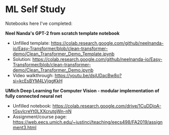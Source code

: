 # ML Self Study

Notebooks here I've completed:
 
**Neel Nanda's GPT-2 from scratch template notebook**

- Unfilled template: https://colab.research.google.com/github/neelnanda-io/Easy-Transformer/blob/clean-transformer-demo/Clean_Transformer_Demo_Template.ipynb
- Solution: https://colab.research.google.com/github/neelnanda-io/Easy-Transformer/blob/clean-transformer-demo/Clean_Transformer_Demo.ipynb
- Video walkthrough: https://youtu.be/dsjUDacBw8o?si=kcEsBYM4LVjqgKkH

**UMich Deep Learning for Computer Vision - modular implementation of fully connected neural net**
- Unfilled notebook: https://colab.research.google.com/drive/1CuDDjoA-tGsvlcreYt0LXXcrutgWn-nN
- Assignment/course page: https://web.eecs.umich.edu/~justincj/teaching/eecs498/FA2019/assignment3.html

